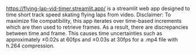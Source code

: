 https://flying-lap-vid-timer.streamlit.app/ is a streamlit web app designed to time short track speed skating flying laps from video. 
Disclaimer: To maximize file compatibility, this app iterates over time-based increments which are then used to retrieve frames. As a result, there are discrepancies between time and frame. This causes time uncertainties such as approximately ±0.02s at 60fps and ±0.03s at 30fps for a .mp4 file with h.264 compression.
